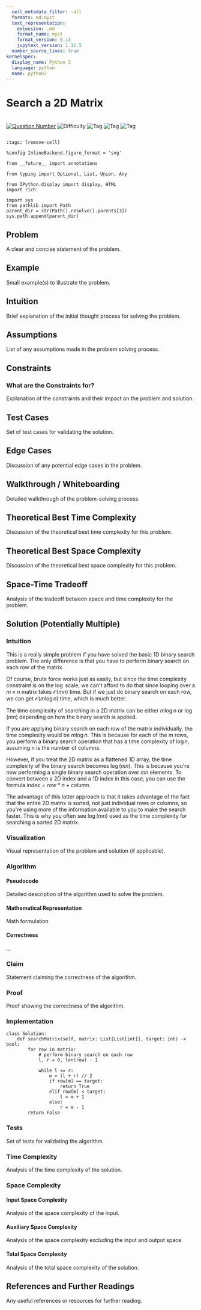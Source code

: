 ```yaml
---
  cell_metadata_filter: -all
  formats: md:myst
  text_representation:
    extension: .md
    format_name: myst
    format_version: 0.13
    jupytext_version: 1.11.5
  number_source_lines: true
kernelspec:
  display_name: Python 3
  language: python
  name: python3
---
```


# Search a 2D Matrix

<a href="https://leetcode.com/problems/search-a-2d-matrix/">\
<img alt="Question Number" src="https://img.shields.io/badge/Question-74-blue"/></a>
![Difficulty](https://img.shields.io/badge/Difficulty-Medium-yellow) ![Tag](https://img.shields.io/badge/Tag-BinarySearch-orange)
![Tag](https://img.shields.io/badge/Tag-Array-orange) ![Tag](https://img.shields.io/badge/Tag-Matrix-orange)

```{contents}
```

```{code-cell} ipython3
:tags: [remove-cell]

%config InlineBackend.figure_format = 'svg'

from __future__ import annotations

from typing import Optional, List, Union, Any

from IPython.display import display, HTML
import rich

import sys
from pathlib import Path
parent_dir = str(Path().resolve().parents[3])
sys.path.append(parent_dir)
```

## Problem

A clear and concise statement of the problem.

## Example

Small example(s) to illustrate the problem.

## Intuition

Brief explanation of the initial thought process for solving the problem.

## Assumptions

List of any assumptions made in the problem solving process.

## Constraints

### What are the Constraints for?

Explanation of the constraints and their impact on the problem and solution.

## Test Cases

Set of test cases for validating the solution.

## Edge Cases

Discussion of any potential edge cases in the problem.

## Walkthrough / Whiteboarding

Detailed walkthrough of the problem-solving process.

## Theoretical Best Time Complexity

Discussion of the theoretical best time complexity for this problem.

## Theoretical Best Space Complexity

Discussion of the theoretical best space complexity for this problem.

## Space-Time Tradeoff

Analysis of the tradeoff between space and time complexity for the problem.

## Solution (Potentially Multiple)

### Intuition

This is a really simple problem if you have solved the basic 1D binary search
problem. The only difference is that you have to perform binary search on each
row of the matrix.

Of course, brute force works just as easily, but since the time complexity
constraint is on the $\log$ scale, we can't afford to do that since looping over
a $m \times n$ matrix takes $\mathcal{O}(mn)$ time. But if we just do binary
search on each row, we can get $\mathcal{O}(m \log n)$ time, which is much
better.

The time complexity of searching in a 2D matrix can be either $m \log n$ or
$\log(mn)$ depending on how the binary search is applied.

If you are applying binary search on each row of the matrix individually, the
time complexity would be $m \log n$. This is because for each of the $m$ rows,
you perform a binary search operation that has a time complexity of $\log n$,
assuming n is the number of columns.

However, if you treat the 2D matrix as a flattened 1D array, the time complexity
of the binary search becomes $\log(mn)$. This is because you're now performing a
single binary search operation over $mn$ elements. To convert between a 2D index
and a 1D index in this case, you can use the formula $index = row * n + column$.

The advantage of this latter approach is that it takes advantage of the fact
that the entire 2D matrix is sorted, not just individual rows or columns, so
you're using more of the information available to you to make the search faster.
This is why you often see $\log(mn)$ used as the time complexity for searching a
sorted 2D matrix.

### Visualization

Visual representation of the problem and solution (if applicable).

### Algorithm

#### Pseudocode

Detailed description of the algorithm used to solve the problem.

#### Mathematical Representation

Math formulation

#### Correctness

...

### Claim

Statement claiming the correctness of the algorithm.

### Proof

Proof showing the correctness of the algorithm.

### Implementation

```{code-cell} ipython3
class Solution:
    def searchMatrix(self, matrix: List[List[int]], target: int) -> bool:
        for row in matrix:
            # perform binary search on each row
            l, r = 0, len(row) - 1

            while l <= r:
                m = (l + r) // 2
                if row[m] == target:
                    return True
                elif row[m] < target:
                    l = m + 1
                else:
                    r = m - 1
        return False
```

### Tests

Set of tests for validating the algorithm.

### Time Complexity

Analysis of the time complexity of the solution.

### Space Complexity

#### Input Space Complexity

Analysis of the space complexity of the input.

#### Auxiliary Space Complexity

Analysis of the space complexity excluding the input and output space.

#### Total Space Complexity

Analysis of the total space complexity of the solution.

## References and Further Readings

Any useful references or resources for further reading.
